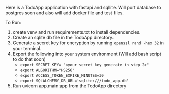 Here is a TodoApp application with fastapi and sqllite. Will port database to postgres soon and also will add docker file and test files. 


To Run:

1. create venv and run requirements.txt to install dependencies. 
2. Create an sqlite db file in the TodoApp directory. 
3. Generate a secret key for encryption by running `openssl rand -hex 32` in your terminal. 
4. Export the following into your system environment (Will add bash script to do that soon)
    * `export SECRET_KEY= "<your secret key generate in step 2>"`
    * `export ALGORITHM="HS256"`
    * `export ACCESS_TOKEN_EXPIRE_MINUTES=30`
    * `export SQLALCHEMY_DB_URL='sqlite:///todo_app.db'`
5. Run uvicorn app.main:app from the TodoApp directory